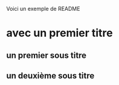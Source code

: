Voici un exemple de README

# avec un premier titre

## un premier sous titre

## un deuxième sous titre
